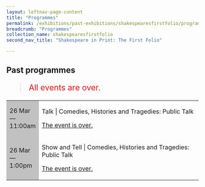 ```yaml
---
layout: leftnav-page-content
title: "Programmes"
permalink: /exhibitions/past-exhibitions/shakespearesfirstfolio/programmes/
breadcrumb: "Programmes"
collection_name: shakespearesfirstfolio
second_nav_title: "Shakespeare in Print: The First Folio"

---
```


<!-- 

Colours
Upcoming: default colour
Past: #c1c1c1

-->

<section class="sgds-section__progs">

<div class="sgds-container__description">
    <div class="row">
        <div class="col is-10-mobile">

<h2>Past programmes</h2>

<blockquote style="color: #E21216; font-size: 150%;">All events are over.</blockquote>

<table class="table table-v">
    <tr>
        <td style="background-color: #c1c1c1;">26 Mar<br>
            &mdash;<br>
            11:00am</td>
        <td>
            <p>Talk &#124; Comedies, Histories and Tragedies: Public Talk</p>
            <p><a href="/programmes/shakespearesfirstfolio/20170326-talk/">The event is over.</a></p>
        </td>
    </tr>      
    <tr>
        <td style="background-color: #c1c1c1;">26 Mar<br>
            &mdash;<br>
            1:00pm</td>
        <td>
            <p>Show and Tell &#124; Comedies, Histories and Tragedies: Public Talk</p>
            <p><a href="/programmes/shakespearesfirstfolio/20170326-talk/">The event is over.</a></p>
        </td>
    </tr>     

</table>
        </div>
    </div>
</div>
</section>